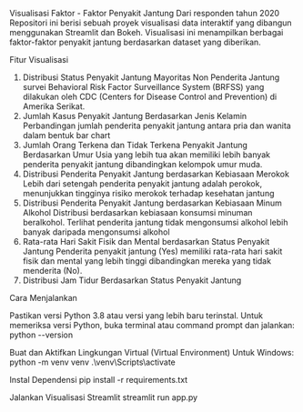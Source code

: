 Visualisasi  Faktor - Faktor Penyakit Jantung Dari responden tahun 2020
Repositori ini berisi sebuah proyek visualisasi data interaktif yang dibangun menggunakan Streamlit dan Bokeh. Visualisasi ini menampilkan berbagai faktor-faktor penyakit jantung berdasarkan dataset yang diberikan.

Fitur Visualisasi
1.  Distribusi Status Penyakit Jantung
Mayoritas Non Penderita Jantung survei Behavioral Risk Factor Surveillance System (BRFSS) yang dilakukan oleh CDC (Centers for Disease Control and Prevention) di Amerika Serikat.
2.  Jumlah Kasus Penyakit Jantung Berdasarkan Jenis Kelamin
Perbandingan jumlah penderita penyakit jantung antara pria dan wanita dalam bentuk bar chart
3. Jumlah Orang Terkena dan Tidak Terkena Penyakit Jantung Berdasarkan Umur
Usia yang lebih tua akan memiliki lebih banyak penderita penyakit jantung dibandingkan kelompok umur muda.
4. Distribusi Penderita Penyakit Jantung berdasarkan Kebiasaan Merokok
Lebih dari setengah penderita penyakit jantung adalah perokok, menunjukkan tingginya risiko merokok terhadap kesehatan jantung
5. Distribusi Penderita Penyakit Jantung berdasarkan Kebiasaan Minum Alkohol
Distribusi berdasarkan kebiasaan konsumsi minuman beralkohol. Terlihat penderita jantung tidak mengonsumsi alkohol lebih banyak daripada mengonsumsi alkohol
6. Rata-rata Hari Sakit Fisik dan Mental berdasarkan Status Penyakit Jantung
Penderita penyakit jantung (Yes) memiliki rata-rata hari sakit fisik dan mental yang lebih tinggi dibandingkan mereka yang tidak menderita (No).
7. Distribusi Jam Tidur Berdasarkan Status Penyakit Jantung

Cara Menjalankan

Pastikan versi Python 3.8 atau versi yang lebih baru terinstal. Untuk memeriksa versi Python, buka terminal atau command prompt dan jalankan:
python --version

Buat dan Aktifkan Lingkungan Virtual (Virtual Environment)
Untuk Windows:
python -m venv venv
.\venv\Scripts\activate

Instal Dependensi
pip install -r requirements.txt

Jalankan Visualisasi Streamlit
streamlit run app.py
